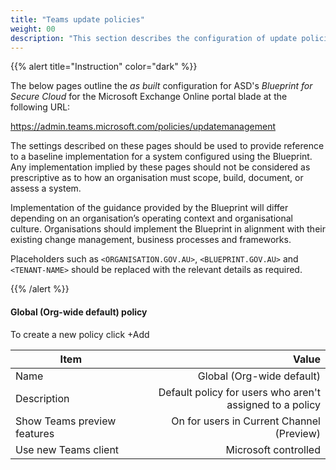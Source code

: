 ```yaml
---
title: "Teams update policies"
weight: 00
description: "This section describes the configuration of update policies within Microsoft Teams associated with systems built according to guidance in ASD's Blueprint for Secure Cloud."
---
```


{{% alert title="Instruction" color="dark" %}}
 
The below pages outline the *as built* configuration for ASD's *Blueprint for Secure Cloud* for the Microsoft Exchange Online portal blade at the following URL: 
 
https://admin.teams.microsoft.com/policies/updatemanagement

The settings described on these pages should be used to provide reference to a baseline implementation for a system configured using the Blueprint. Any implementation implied by these pages should not be considered as prescriptive as to how an organisation must scope, build, document, or assess a system.

Implementation of the guidance provided by the Blueprint will differ depending on an organisation’s operating context and organisational culture. Organisations should implement the Blueprint in alignment with their existing change management, business processes and frameworks.

Placeholders such as `<ORGANISATION.GOV.AU>`, `<BLUEPRINT.GOV.AU>` and `<TENANT-NAME>` should be replaced with the relevant details as required.
 
{{% /alert %}}

#### Global (Org-wide default) policy

To create a new policy click +Add 

| Item                        |                                                    Value |
| --------------------------- | -------------------------------------------------------: |
| Name                        |                                Global (Org-wide default) |
| Description                 | Default policy for users who aren't assigned to a policy |
| Show Teams preview features |                On for users in Current Channel (Preview) |
| Use new Teams client        |                                     Microsoft controlled |


